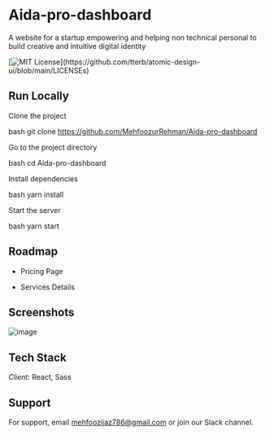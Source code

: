 # Aida-pro-dashboard

A website for a startup empowering and helping non technical personal to build creative and intuitive digital identity

[![MIT License](https://img.shields.io/apm/l/atomic-design-ui.svg?)](https://github.com/tterb/atomic-design-ui/blob/main/LICENSEs)


## Run Locally

Clone the project

bash
  git clone https://github.com/MehfoozurRehman/Aida-pro-dashboard


Go to the project directory

bash
  cd Aida-pro-dashboard


Install dependencies

bash
  yarn install


Start the server

bash
  yarn start



## Roadmap

- Pricing Page

- Services Details


## Screenshots

![image](https://user-images.githubusercontent.com/100939524/187099637-1885a4d3-c907-4eb6-b942-a077dc5778d7.png)


## Tech Stack

*Client:* React, Sass


## Support

For support, email mehfoozijaz786@gmail.com or join our Slack channel.
